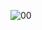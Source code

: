 ![00](https://github.com/yamataku0518/portfolio/assets/153198221/83937047-8a84-48a9-a6f7-27bde9634482)
